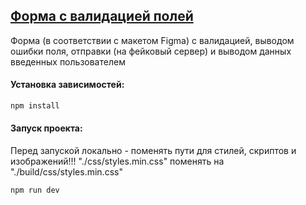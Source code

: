 ## [Форма с валидацией полей](https://sergeydenisovich.github.io/test-vtop3/)

Форма (в соответствии с макетом Figma) с валидацией, выводом ошибки поля,
отправки (на фейковый сервер) и выводом данных введенных пользователем

#### Установка зависимостей:

```sh
npm install
```

#### Запуск проекта:

Перед запуской локально - поменять пути для стилей, скриптов и изображений!!!
"./css/styles.min.css" поменять на "./build/css/styles.min.css"

```sh
npm run dev
```

